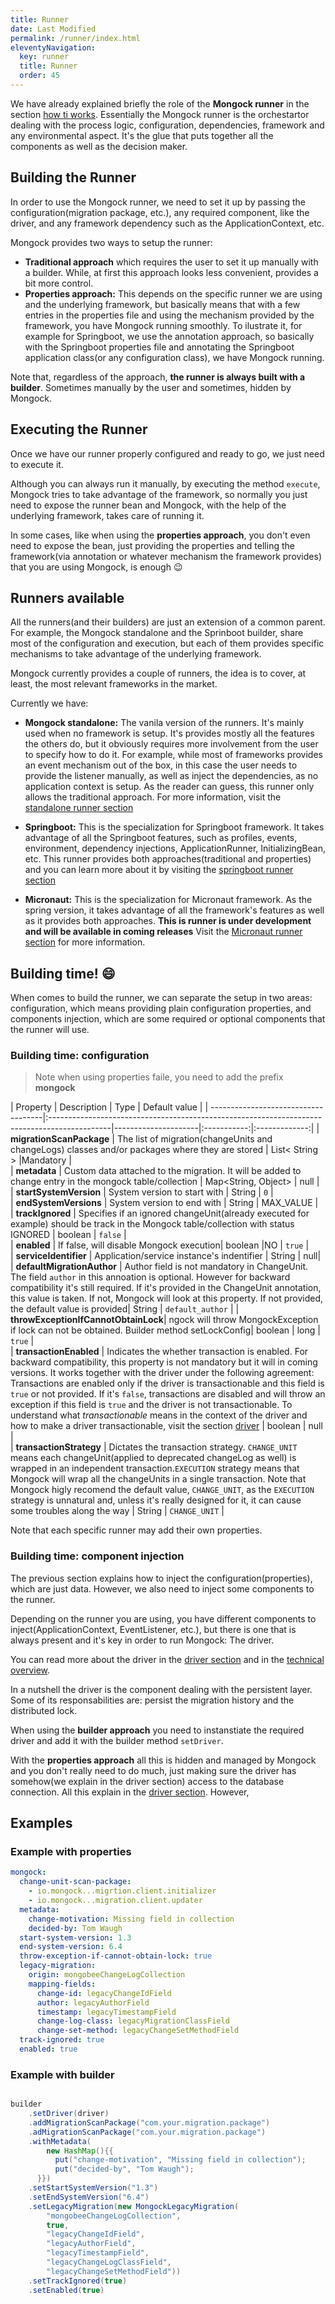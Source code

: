 ```yaml
---
title: Runner
date: Last Modified 
permalink: /runner/index.html
eleventyNavigation:
  key: runner 
  title: Runner
  order: 45
---
```


We have already explained briefly the role of the **Mongock runner** in the section [how ti works](/how-it-works/). Essentially the Mongock runner is the orchestartor dealing with the process logic, configuration, dependencies, framework and any environmental aspect. It's the glue that puts together all the components as well as the decision maker.


## Building the Runner
In order to use the Mongock runner, we need to set it up by passing the configuration(migration package, etc.), any required component, like the driver, and any framework dependency such as the ApplicationContext, etc.

Mongock provides two ways to setup the runner:
- **Traditional approach** which requires the user to set it up manually with a builder. While, at first this approach looks less convenient, provides a bit more control.
- **Properties approach:** This depends on the specific runner we are using and the underlying framework, but basically means that with a few entries in the properties file and using the mechanism provided by the framework, you have Mongock running smoothly. To ilustrate it, for example for Springboot, we use the annotation approach, so basically with the Springboot properties file and annotating the Springboot application class(or any configuration class), we have Mongock running.

<p class="tipAlt">Note that, regardless of the approach, <b>the runner is always built with a builder</b>. Sometimes manually by the user and sometimes, hidden by Mongock.</p>



## Executing the Runner
Once we have our runner properly configured and ready to go, we just need to execute it.
 
Although you can always run it manually, by executing the method `execute`, Mongock tries to take advantage of the framework, so normally you just need to expose the runner bean and Mongock, with the help of the underlying framework, takes care of running it. 
 
In some cases, like when using the  **properties approach**, you don't even need to expose the bean, just providing the properties and telling the framework(via annotation or whatever mechanism the framework provides) that you are using Mongock, is enough :wink:

## Runners available
All the runners(and their builders) are just an extension of a common parent. For example, the Mongock standalone and the Sprinboot builder, share most of the configuration and execution, but each of them provides specific mechanisms to take advantage of the underlying framework.

Mongock currently provides a couple of runners, the idea is to cover, at least, the most relevant frameworks in the market.

Currently we have:
- **Mongock standalone:** The vanila version of the runners. It's mainly used when no framework is setup. It's provides mostly all the features the others do, but it obviously requires more involvement from the user to specify how to do it. For example, while most of frameworks provides an event mechanism out of the box, in this case the user needs to provide the listener manually, as well as inject the dependencies, as no application context is setup. As the reader can guess, this runner only allows the traditional approach.
For more information, visit the [standalone runner section](/runner/standalone/)

- **Springboot:** This is the specialization for Springboot framework. It takes advantage of all the Springboot features, such as profiles, events, environment, dependency injections, ApplicationRunner, InitializingBean, etc. This runner provides both approaches(traditional and properties) and you can learn more about it by visiting the [springboot runner section](/runner/springboot/)


- **Micronaut:** This is the specialization for Micronaut framework. As the spring version, it takes advantage of all the framework's features as well as it provides both approaches. **This is runner is under development and will be available in coming releases**
 Visit the [Micronaut runner section](/runner/micronaut/) for more information.


## Building time! :smile:

When comes to build the runner, we can separate the setup in two areas: configuration, which means providing plain configuration properties, and components injection, which are some required or optional components that the runner will use.

### Building time: configuration

> Note when using properties faile, you need to add the prefix **mongock**

| Property                            | Description                                                                                  | Type                | Default value |
| ------------------------------------|:---------------------------------------------------------------------------------------------|---------------------|:-----------:|:-------------:|
| **migrationScanPackage**            | The list of migration(changeUnits and changeLogs) classes and/or packages where they are stored | List< String >      |Mandatory |  
| **metadata**                        | Custom data attached to the migration. It will be added to change entry in the mongock table/collection  | Map<String, Object> | null |  
| **startSystemVersion**              | System version to start with                                                                 | String              | `0` |  
| **endSystemVersions**               | System version to end with                                                                   | String              | MAX_VALUE |  
| **trackIgnored**                    | Specifies if an ignored changeUnit(already executed for example) should be track in the Mongock table/collection with status IGNORED | boolean | `false` |  
| **enabled**                         | If false, will disable Mongock execution| boolean |NO          | `true` |  
| **serviceIdentifier**               | Application/service instance's indentifier | String | null|
| **defaultMigrationAuthor**          | Author field is not mandatory in ChangeUnit. The field `author` in this annoation is optional. However for backward compatibility it's still required. If it's provided in the ChangeUnit annotation, this value is taken. If not, Mongock will look at this property. If not provided, the default value is provided| String | `default_author` |
| **throwExceptionIfCannotObtainLock**| ngock will throw MongockException if lock can not be obtained. Builder method setLockConfig| boolean | long | `true` |  
| **transactionEnabled**              | Indicates the whether transaction is enabled. For backward compatibility, this property is not mandatory but it will in coming versions. It works together with the driver under the following agreement: Transactions are enabled only if the driver is transactionable and this field is `true` or not provided. If it's `false`, transactions are disabled and will throw an exception if this field is `true` and the driver is not transactionable. To understand what _transactionable_ means in the context of the driver and how to make a driver transactionable, visit the section [driver](/driver/)      | boolean | null |  
| **transactionStrategy**             | Dictates the transaction strategy. `CHANGE_UNIT` means each changeUnit(applied to deprecated changeLog as well) is wrapped in an independent transaction.`EXECUTION` strategy means that Mongock will wrap all the changeUnits in a single transaction. Note that Mongock higly recomend the default value, `CHANGE_UNIT`, as the `EXECUTION` strategy is unnatural and, unless it's really designed for it, it can cause some troubles along the way | String | `CHANGE_UNIT` |  

 <p class="tipAlt">Note that each specific runner may add their own properties.</p>


### Building time: component injection
The previous section explains how to inject the configuration(properties), which are just data. However, we also need to inject some components to the runner.

Depending on the runner you are using, you have different components to inject(ApplicationContext, EventListener, etc.), but there is one that is always present and it's key in order to run Mongock: The driver.

You can read more about the driver in the [driver section](/driver/) and in the [technical overview](/technical-overview/).

In a nutshell the driver is the component dealing with the persistent layer. Some of its responsabilities are: persist the migration history and the distributed lock. 

When using the **builder approach** you need to instanstiate the required driver and add it with the builder method `setDriver`.

With the **properties approach** all this is hidden and managed by Mongock and you don't really need to do much, just making sure the driver has somehow(we explain in the driver section) access to the database connection. All this explain in the [driver section](/driver/). However, 

## Examples

### Example with properties
```yaml
mongock:
  change-unit-scan-package:
    - io.mongock...migrtion.client.initializer
    - io.mongock...migration.client.updater
  metadata:
    change-motivation: Missing field in collection
    decided-by: Tom Waugh
  start-system-version: 1.3
  end-system-version: 6.4
  throw-exception-if-cannot-obtain-lock: true
  legacy-migration:
    origin: mongobeeChangeLogCollection
    mapping-fields:
      change-id: legacyChangeIdField
      author: legacyAuthorField
      timestamp: legacyTimestampField
      change-log-class: legacyMigrationClassField
      change-set-method: legacyChangeSetMethodField
  track-ignored: true
  enabled: true
```

### Example with builder
```java 

builder
    .setDriver(driver)
    .addMigrationScanPackage("com.your.migration.package")
    .adMigrationScanPackage("com.your.migration.package")
    .withMetadata(
        new HashMap(){{
          put("change-motivation", "Missing field in collection");
          put("decided-by", "Tom Waugh");
      }})
    .setStartSystemVersion("1.3")
    .setEndSystemVersion("6.4")
    .setLegacyMigration(new MongockLegacyMigration(
        "mongobeeChangeLogCollection", 
        true, 
        "legacyChangeIdField", 
        "legacyAuthorField", 
        "legacyTimestampField", 
        "legacyChangeLogClassField", 
        "legacyChangeSetMethodField"))
    .setTrackIgnored(true)
    .setEnabled(true)

```



